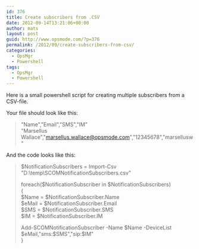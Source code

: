 ```yaml
---
id: 376
title: Create subscribers from .CSV
date: 2012-09-14T13:21:06+00:00
author: mats
layout: post
guid: http://www.opsmode.com/?p=376
permalink: /2012/09/create-subscribers-from-csv/
categories:
  - OpsMgr
  - Powershell
tags:
  - OpsMgr
  - Powershell
---
```

Here is a small powershell script for creating multiple subscribers from a CSV-file. 

Your file should look like this:

> "Name","Email","SMS","IM"   
> "Marsellus Wallace","marsellus.wallace@opsmode.com","12345678","marsellusw"

And the code looks like this:

> $NotificationSubscribers = Import-Csv "D:\temp\SCOMNotificationSubscribers.csv" 
> 
> foreach($NotificationSubscriber in $NotificationSubscribers)   
> {   
> $Name = $NotificationSubscriber.Name   
> $eMail = $NotificationSubscriber.Email   
> $SMS = $NotificationSubscriber.SMS   
> $IM = $NotificationSubscriber.IM
> 
> Add-SCOMNotificationSubscriber -Name $Name -DeviceList $eMail,"sms:$SMS","sip:$IM"   
> }